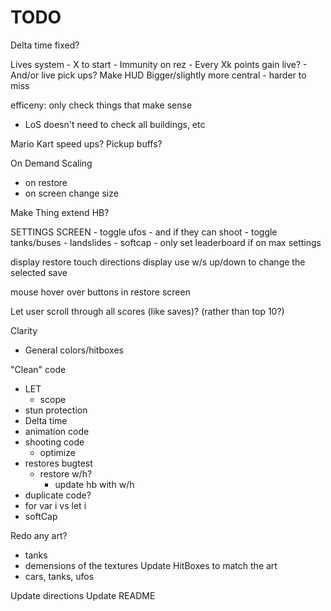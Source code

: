# TODO

Delta time fixed?

Lives system
    - X to start
    - Immunity on rez
    - Every Xk points gain live?
    - And/or live pick ups?
Make HUD Bigger/slightly more central
    - harder to miss

efficeny: only check things that make sense
- LoS doesn't need to check all buildings, etc

Mario Kart speed ups?
Pickup buffs?

On Demand Scaling
- on restore
- on screen change size

Make Thing extend HB?

SETTINGS SCREEN
    - toggle ufos
        - and if they can shoot
    - toggle tanks/buses
    - landslides
    - softcap
    - only set leaderboard if on max settings

display restore touch directions
display use w/s up/down to change the selected save

mouse hover over buttons in restore screen

Let user scroll through all scores (like saves)? (rather than top 10?)

Clarity
- General colors/hitboxes

"Clean" code
- LET
    - scope
- stun protection
- Delta time
- animation code
- shooting code
    - optimize
- restores bugtest
    - restore w/h?
        - update hb with w/h
- duplicate code?
- for var i vs let i
- softCap

Redo any art?
- tanks
- demensions of the textures
Update HitBoxes to match the art
- cars, tanks, ufos

Update directions
Update README